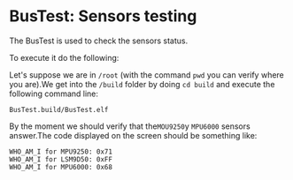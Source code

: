 # BusTest: Sensors testing


The BusTest is used to check the sensors status.

To execute it do the following:

Let's suppose we are in `/root` (with the command `pwd` you can verify where you are).We get into the `/build` folder by  doing `cd build` and execute the following command line:
```
BusTest.build/BusTest.elf
```

By the moment we should verify that the`MOU9250`y `MPU6000` sensors answer.The code displayed on the screen should be something like:

```
WHO_AM_I for MPU9250: 0x71
WHO_AM_I for LSM9D50: 0xFF
WHO_AM_I for MPU6000: 0x68
```
